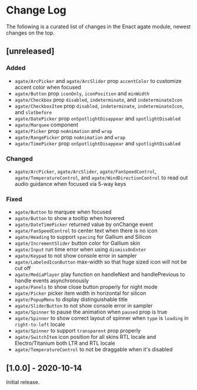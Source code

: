 # Change Log

The following is a curated list of changes in the Enact agate module, newest changes on the top.

## [unreleased]

### Added

- `agate/ArcPicker` and `agate/ArcSlider` prop `accentColor` to customize accent color when focused
- `agate/Button` prop `iconOnly`, `iconPosition` and `minWidth`
- `agate/Checkbox` prop `disabled`, `indeterminate`, and `indeterminateIcon`
- `agate/CheckboxItem` prop `disabled`, `indeterminate`, `indeterminateIcon`, and `slotbefore`
- `agate/DatePicker` prop `onSpotlightDisappear` and `spotlightDisabled`
- `agate/Marquee` component
- `agate/Picker` prop `noAnimation` and `wrap`
- `agate/RangePicker` prop `noAnimation` and `wrap`
- `agate/TimePicker` prop `onSpotlightDisappear` and `spotlightDisabled`

### Changed

- `agate/ArcPicker`, `agate/ArcSlider`, `agate/FanSpeedControl`, `agate/TemperatureControl`, and `agate/WindDirectionControl` to read out audio guidance when focused via 5-way keys

### Fixed

- `agate/Button` to marquee when focused
- `agate/Button` to show a tooltip when hovered
- `agate/DateTimePicker` returned value by onChange event
- `agate/FanSpeedControl` to center text when there is no icon
- `agate/Heading` to support `spacing` for Gallium and Silicon
- `agate/IncrementSlider` button color for Gallium skin
- `agate/Input` run time error when using `dismissOnEnter`
- `agate/Keypad` to not show console error in sampler
- `agate/LabeledIconButton` max-width so that huge sized icon will not be cut off
- `agate/MediaPlayer` play function on handleNext and handlePrevious to handle events asynchronously
- `agate/Panels` to show close button properly for night mode
- `agate/Picker` picker item width in horizontal for silicon
- `agate/PopupMenu` to display distinguishable title
- `agate/SliderButton` to not show console error in sampler
- `agate/Spinner` to pause the animation when `paused` prop is true
- `agate/Spinner` to show correct layout of spinner when `type` is `loading` in `right-to-left` locale
- `agate/Spinner` to support `transparent` prop properly
- `agate/SwitchItem` icon position for all skins RTL locale and Electro/Titanium both LTR and RTL locale
- `agate/TemperatureControl` to not be draggable when it's disabled

## [1.0.0] - 2020-10-14

Initial release.
